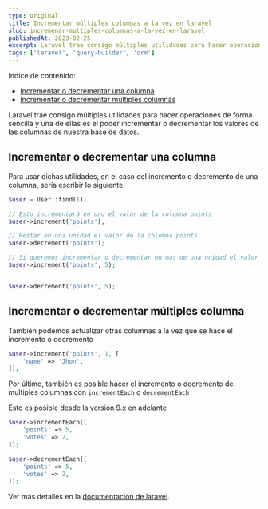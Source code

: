 ```yaml
---
type: original
title: Incrementar múltiples columnas a la vez en laravel
slug: incremenar-multiples-columnas-a-la-vez-en-laravel
publishedAt: 2023-02-25
excerpt: Laravel trae consigo múltiples utilidades para hacer operaciones de forma sencilla y una de ellas es el poder incrementar o decrementar los valores de las columnas de nuestra base de datos
tags: ['laravel', 'query-builder', 'orm']
---
```

<div class="indice">
Indice de contenido:

- [Incrementar o decrementar una columna](#incrementar-o-decrementar-una-columna "Incrementar o decrementar una columna")
- [Incrementar o decrementar múltiples columnas](#incrementar-o-decrementar-múltiples-columna "Incrementar o decrementar múltiples columnas")
</div>

Laravel trae consigo múltiples utilidades para hacer operaciones de forma sencilla y una de ellas es el poder incrementar o decrementar los valores de las columnas de nuestra base de datos.

## Incrementar o decrementar una columna

Para usar dichas utilidades, en el caso del incremento o decremento de una columna, sería escribir lo siguiente:

```php
$user = User::find(1);

// Esto incrementará en uno el valor de la columna points
$user->increment('points');

// Restar en una unidad el valor de la columna points
$user->decrement('points');

// Si queremos incrementar o decrementar en mas de una unidad el valor de la columna
$user->increment('points', 5);


$user->decrement('points', 5);
```

## Incrementar o decrementar múltiples columna

También podemos actualizar otras columnas a la vez que se hace el incremento o decremento

```php
$user->increment('points', 1, [
    'name' => 'Jhon',
]);
```

Por último, también es posible hacer el incremento o decremento de multiples columnas con `incrementEach` o `decrementEach`

Esto es posible desde la versión 9.x en adelante

```php
$user->incrementEach([
    'points' => 5,
    'votes' => 2,
]);

$user->decrementEach([
    'points' => 5,
    'votes' => 2,
]);
```

Ver más detalles en la <a href="https://laravel.com/docs/10.x/queries#increment-and-decrement" target="_blank" title="Documentación de laravel" rel="nofollow noopener">documentación de laravel</a>.